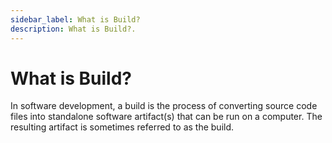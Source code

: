 ```yaml
---
sidebar_label: What is Build?
description: What is Build?.
---
```


# What is Build?

In software development, a build is the process of converting source code files into standalone software artifact(s) that can be run on a computer. The resulting artifact is sometimes referred to as the build.